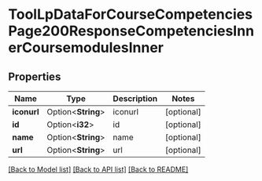 # ToolLpDataForCourseCompetenciesPage200ResponseCompetenciesInnerCoursemodulesInner

## Properties

Name | Type | Description | Notes
------------ | ------------- | ------------- | -------------
**iconurl** | Option<**String**> | iconurl | [optional]
**id** | Option<**i32**> | id | [optional]
**name** | Option<**String**> | name | [optional]
**url** | Option<**String**> | url | [optional]

[[Back to Model list]](../README.md#documentation-for-models) [[Back to API list]](../README.md#documentation-for-api-endpoints) [[Back to README]](../README.md)



